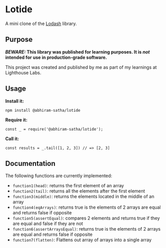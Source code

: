 # Lotide

A mini clone of the [Lodash](https://lodash.com) library.

## Purpose

**_BEWARE:_ This library was published for learning purposes. It is _not_ intended for use in production-grade software.**

This project was created and published by me as part of my learnings at Lighthouse Labs. 

## Usage

**Install it:**

`npm install @abhiram-satha/lotide`

**Require it:**

`const _ = require('@abhiram-satha/lotide');`

**Call it:**

`const results = _.tail([1, 2, 3]) // => [2, 3]`

## Documentation

The following functions are currently implemented:

  * `function1(head)`: returns the first element of an array
  * `function2(tail)`: returns all the elements after the first element
  * `function3(middle)`: returns the elements located in the middle of an array
  * `function4(eqArrays)`: returns true is the elements of 2 arrays are equal and returns false if opposite
  * `function5(assertEqual)`: compares 2 elements and returns true if they are equal and false if they are not
  * `function6(assertArraysEqual)`: returns true is the elements of 2 arrays are equal and returns false if opposite
  * `function7(flatten)`: Flattens out array of arrays into a single array
